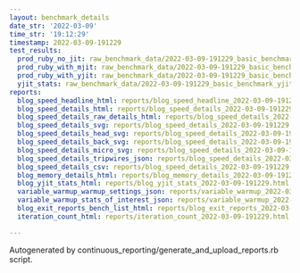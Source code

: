 ```yaml
---
layout: benchmark_details
date_str: '2022-03-09'
time_str: '19:12:29'
timestamp: 2022-03-09-191229
test_results:
  prod_ruby_no_jit: raw_benchmark_data/2022-03-09-191229_basic_benchmark_prod_ruby_no_jit.json
  prod_ruby_with_mjit: raw_benchmark_data/2022-03-09-191229_basic_benchmark_prod_ruby_with_mjit.json
  prod_ruby_with_yjit: raw_benchmark_data/2022-03-09-191229_basic_benchmark_prod_ruby_with_yjit.json
  yjit_stats: raw_benchmark_data/2022-03-09-191229_basic_benchmark_yjit_stats.json
reports:
  blog_speed_headline_html: reports/blog_speed_headline_2022-03-09-191229.html
  blog_speed_details_html: reports/blog_speed_details_2022-03-09-191229.html
  blog_speed_details_raw_details_html: reports/blog_speed_details_2022-03-09-191229.raw_details.html
  blog_speed_details_svg: reports/blog_speed_details_2022-03-09-191229.svg
  blog_speed_details_head_svg: reports/blog_speed_details_2022-03-09-191229.head.svg
  blog_speed_details_back_svg: reports/blog_speed_details_2022-03-09-191229.back.svg
  blog_speed_details_micro_svg: reports/blog_speed_details_2022-03-09-191229.micro.svg
  blog_speed_details_tripwires_json: reports/blog_speed_details_2022-03-09-191229.tripwires.json
  blog_speed_details_csv: reports/blog_speed_details_2022-03-09-191229.csv
  blog_memory_details_html: reports/blog_memory_details_2022-03-09-191229.html
  blog_yjit_stats_html: reports/blog_yjit_stats_2022-03-09-191229.html
  variable_warmup_warmup_settings_json: reports/variable_warmup_2022-03-09-191229.warmup_settings.json
  variable_warmup_stats_of_interest_json: reports/variable_warmup_2022-03-09-191229.stats_of_interest.json
  blog_exit_reports_bench_list_html: reports/blog_exit_reports_2022-03-09-191229.bench_list.html
  iteration_count_html: reports/iteration_count_2022-03-09-191229.html

---
```

Autogenerated by continuous_reporting/generate_and_upload_reports.rb script.
